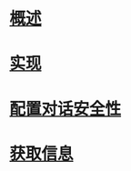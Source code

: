 # [概述](event-notifications.md)  
# [实现](implement-event-notifications.md)  
# [配置对话安全性](configure-dialog-security-for-event-notifications.md)  
# [获取信息](get-information-about-event-notifications.md)  
